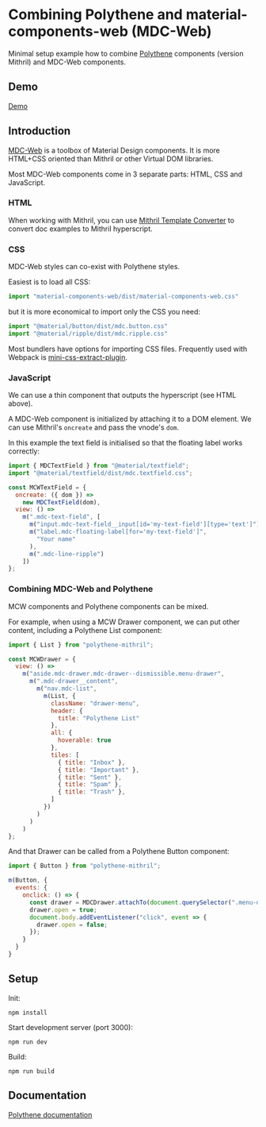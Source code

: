 # Combining Polythene and material-components-web (MDC-Web)

Minimal setup example how to combine [Polythene](https://github.com/ArthurClemens/polythene) components (version Mithril) and MDC-Web components.

## Demo

[Demo](http://arthurclemens.github.io/polythene-mithril-material-components-web)


## Introduction

[MDC-Web](https://github.com/material-components/material-components-web) is a toolbox of Material Design components. It is more HTML+CSS oriented than Mithril or other Virtual DOM libraries.

Most MDC-Web components come in 3 separate parts: HTML, CSS and JavaScript.


<a id="html"></a>
### HTML

When working with Mithril, you can use [Mithril Template Converter](http://arthurclemens.github.io/mithril-template-converter/index.html) to convert doc examples to Mithril hyperscript.


<a id="css"></a>
### CSS

MDC-Web styles can co-exist with Polythene styles.

Easiest is to load all CSS:

~~~javascript
import "material-components-web/dist/material-components-web.css"
~~~

but it is more economical to import only the CSS you need:

~~~javascript
import "@material/button/dist/mdc.button.css"
import "@material/ripple/dist/mdc.ripple.css"
~~~

Most bundlers have options for importing CSS files. Frequently used with Webpack is [mini-css-extract-plugin](https://github.com/webpack-contrib/mini-css-extract-plugin).


<a id="javascript"></a>
### JavaScript

We can use a thin component that outputs the hyperscript (see HTML above).

A MDC-Web component is initialized by attaching it to a DOM element. We can use Mithril's `oncreate` and pass the vnode's `dom`.

In this example the text field is initialised so that the floating label works correctly:

~~~javascript
import { MDCTextField } from "@material/textfield";
import "@material/textfield/dist/mdc.textfield.css";

const MCWTextField = {
  oncreate: ({ dom }) =>
    new MDCTextField(dom),
  view: () => 
    m(".mdc-text-field", [
      m("input.mdc-text-field__input[id='my-text-field'][type='text']"),
      m("label.mdc-floating-label[for='my-text-field']", 
        "Your name"
      ),
      m(".mdc-line-ripple")
    ])
};
~~~


<a id="combining-mcw-and-polythene"></a>
### Combining MDC-Web and Polythene

MCW components and Polythene components can be mixed.

For example, when using a MCW Drawer component, we can put other content, including a Polythene List component:

~~~javascript
import { List } from "polythene-mithril";

const MCWDrawer = {
  view: () => 
    m("aside.mdc-drawer.mdc-drawer--dismissible.menu-drawer", 
      m(".mdc-drawer__content",
        m("nav.mdc-list",
          m(List, {
            className: "drawer-menu",
            header: {
              title: "Polythene List"
            },
            all: {
              hoverable: true
            },
            tiles: [
              { title: "Inbox" },
              { title: "Important" },
              { title: "Sent" },
              { title: "Spam" },
              { title: "Trash" },
            ]
          })
        )
      )
    )
};
~~~

And that Drawer can be called from a Polythene Button component:

~~~javascript
import { Button } from "polythene-mithril";

m(Button, {
  events: {
    onclick: () => {
      const drawer = MDCDrawer.attachTo(document.querySelector(".menu-drawer"));
      drawer.open = true;
      document.body.addEventListener("click", event => {
        drawer.open = false;
      });
    }
  }
}
~~~



## Setup

Init:

~~~
npm install
~~~

Start development server (port 3000):

~~~
npm run dev
~~~

Build:

~~~
npm run build
~~~


## Documentation

[Polythene documentation](https://github.com/ArthurClemens/polythene/blob/master/docs/)
